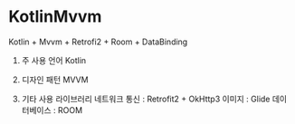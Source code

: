 # KotlinMvvm
Kotlin + Mvvm + Retrofi2 + Room + DataBinding


1. 주 사용 언어
Kotlin 

2. 디자인 패턴
MVVM

3. 기타 사용 라이브러리
네트워크 통신 : Retrofit2 + OkHttp3
이미지 : Glide
데이터베이스 : ROOM
